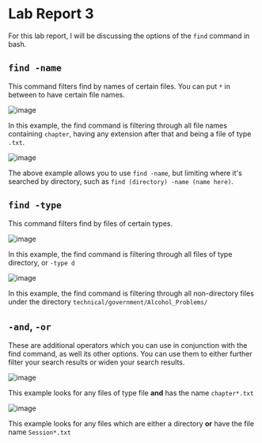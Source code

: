 # Lab Report 3

For this lab report, I will be discussing the options of the `find` command in bash.

## `find -name`

This command filters find by names of certain files. You can put `*` in between to have certain file names.

![image](https://github.com/Reckswell/CSE-15L-Lab-Report-3/assets/73510375/f148291f-cfba-414c-bc7a-125025ce57fa)

In this example, the find command is filtering through all file names containing `chapter`, having any extension after that and being a file of type `.txt`.

![image](https://github.com/Reckswell/CSE-15L-Lab-Report-3/assets/73510375/9df3d2e4-57b3-4340-acbe-cf5e796975b1)

The above example allows you to use `find -name`, but limiting where it's searched by directory, such as `find (directory) -name (name here)`.

## `find -type`

This command filters find by files of certain types.

![image](https://github.com/Reckswell/CSE-15L-Lab-Report-3/assets/73510375/d2552ca9-bc90-49d1-bd72-39a64e63c271)

In this example, the find command is filtering through all files of type directory, or `-type d`

![image](https://github.com/Reckswell/CSE-15L-Lab-Report-3/assets/73510375/d7ae3cd1-83f7-4082-b24c-1d2125755280)

In this example, the find command is filtering through all non-directory files under the directory `technical/government/Alcohol_Problems/`

## `-and`, `-or`

These are additional operators which you can use in conjunction with the find command, as well its other options. You can use them to either further filter your search results or widen your search results.

![image](https://github.com/Reckswell/CSE-15L-Lab-Report-3/assets/73510375/e0d225d9-162e-4fa0-a0b0-df4136b945b2)

This example looks for any files of type file **and** has the name `chapter*.txt`

![image](https://github.com/Reckswell/CSE-15L-Lab-Report-3/assets/73510375/5b8c1bd0-b58a-489c-a0fe-e2ffd45370a6)

This example looks for any files which are either a directory **or** have the file name `Session*.txt`
